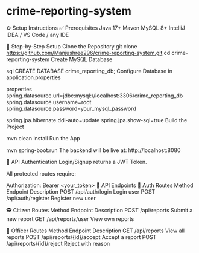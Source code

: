 ﻿# crime-reporting-system
⚙️ Setup Instructions
✅ Prerequisites
Java 17+
Maven
MySQL 8+
IntelliJ IDEA / VS Code / any IDE

🔧 Step-by-Step Setup
Clone the Repository
git clone https://github.com/Manjushree296/crime-reporting-system.git
cd crime-reporting-system
Create MySQL Database

sql
CREATE DATABASE crime_reporting_db;
Configure Database in application.properties

properties
spring.datasource.url=jdbc:mysql://localhost:3306/crime_reporting_db
spring.datasource.username=root
spring.datasource.password=your_mysql_password

spring.jpa.hibernate.ddl-auto=update
spring.jpa.show-sql=true
Build the Project

mvn clean install
Run the App

mvn spring-boot:run
The backend will be live at: http://localhost:8080

🔐 API Authentication
Login/Signup returns a JWT Token.

All protected routes require:

Authorization: Bearer <your_token>
🧪 API Endpoints
👤 Auth Routes
Method	Endpoint	Description
POST	/api/auth/login	Login user
POST	/api/auth/register	Register new user

🕵️ Citizen Routes
Method	Endpoint	Description
POST	/api/reports	Submit a new report
GET	/api/reports/user	View own reports

👮 Officer Routes
Method	Endpoint	Description
GET	/api/reports	View all reports
POST	/api/reports/{id}/accept	Accept a report
POST	/api/reports/{id}/reject	Reject with reason



